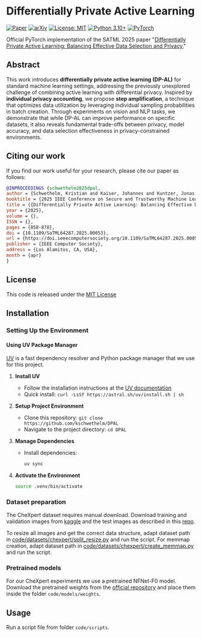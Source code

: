 # Differentially Private Active Learning

[![Paper](https://img.shields.io/badge/Paper-SaTML%202025-blue)](https://www.computer.org/csdl/proceedings-article/satml/2025/171100a858/26VnrxNwt9K)
[![arXiv](https://img.shields.io/badge/arXiv-2410.00542-b31b1b.svg)](https://arxiv.org/abs/2410.00542)
[![License: MIT](https://img.shields.io/badge/License-MIT-yellow.svg)](https://opensource.org/licenses/MIT)
[![Python 3.10+](https://img.shields.io/badge/python-3.10+-blue.svg)](https://www.python.org/downloads/)
[![PyTorch](https://img.shields.io/badge/PyTorch-ee4c2c?logo=pytorch&logoColor=white)](https://pytorch.org/)

Official PyTorch implementation of the SATML 2025 paper "[Differentially Private Active Learning: Balancing Effective Data Selection and Privacy.](https://www.computer.org/csdl/proceedings-article/satml/2025/171100a858/26VnrxNwt9K)"

## Abstract

This work introduces **differentially private active learning (DP-AL)** for standard machine learning settings, addressing the previously unexplored challenge of combining active learning with differential privacy. Inspired by **individual privacy accounting**, we propose **step amplification**, a technique that optimizes data utilization by leveraging individual sampling probabilities in batch creation. Through experiments on vision and NLP tasks, we demonstrate that while DP-AL can improve performance on specific datasets, it also reveals fundamental trade-offs between privacy, model accuracy, and data selection effectiveness in privacy-constrained environments.

## Citing our work

If you find our work useful for your research, please cite our paper as follows:

```bibtex
@INPROCEEDINGS {schwethelm2025dpal,
author = {Schwethelm, Kristian and Kaiser, Johannes and Kuntzer, Jonas and Yigitsoy, Mehmet and Ruckert, Daniel and Kaissis, Georgios},
booktitle = {2025 IEEE Conference on Secure and Trustworthy Machine Learning (SaTML)},
title = {{Differentially Private Active Learning: Balancing Effective Data Selection and Privacy}},
year = {2025},
volume = {},
ISSN = {},
pages = {858-878},
doi = {10.1109/SaTML64287.2025.00053},
url = {https://doi.ieeecomputersociety.org/10.1109/SaTML64287.2025.00053},
publisher = {IEEE Computer Society},
address = {Los Alamitos, CA, USA},
month = {apr}
}
```

## License
This code is released under the [MIT License](LICENSE)

## Installation

### Setting Up the Environment

#### Using UV Package Manager

[UV](https://docs.astral.sh/uv/) is a fast dependency resolver and Python package manager that we use for this project.

1. **Install UV**
   - Follow the installation instructions at the [UV documentation](https://docs.astral.sh/uv/)
   - Quick install: `curl -LsSf https://astral.sh/uv/install.sh | sh`

2. **Setup Project Environment**
   - Clone this repository: `git clone https://github.com/kschwethelm/DPAL`
   - Navigate to the project directory: `cd DPAL`

3. **Manage Dependencies**
   - Install dependencies:
     ```bash
     uv sync
     ```

4. **Activate the Environment**
   ```bash
   source .venv/bin/activate
   ```

### Dataset preparation

The CheXpert dataset requires manual download. Download training and validation images from [kaggle](https://www.kaggle.com/datasets/ashery/chexpert) and the test images as described in this [repo](https://github.com/rajpurkarlab/cheXpert-test-set-labels).

To resize all images and get the correct data structure, adapt dataset path in [code/datasets/chexpert/split_resize.py](code/datasets/chexpert/split_resize.py) and run the script. For memmap creation, adapt dataset path in [code/datasets/chexpert/create_memmap.py](code/datasets/chexpert/create_memmap.py) and run the script.

### Pretrained models

For our CheXpert experiments we use a pretrained NFNet-F0 model. Download the pretrained weights from the [official repository](https://github.com/deepmind/deepmind-research/tree/master/nfnets#pre-trained-weights) and place them inside the folder `code/models/weights`.

## Usage

Run a script file from folder `code/scripts`.